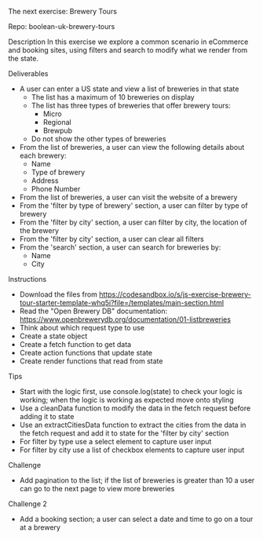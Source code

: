 The next exercise: Brewery Tours

Repo: boolean-uk-brewery-tours

Description
In this exercise we explore a common scenario in eCommerce and booking sites, using filters and search to modify what we render from the state.

Deliverables
- A user can enter a US state and view a list of breweries in that state
    - The list has a maximum of 10 breweries on display
    - The list has three types of breweries that offer brewery tours:
        - Micro
        - Regional
        - Brewpub
    - Do not show the other types of breweries
- From the list of breweries, a user can view the following details about each brewery:
    - Name
    - Type of brewery
    - Address
    - Phone Number
- From the list of breweries, a user can visit the website of a brewery
- From the 'filter by type of brewery' section, a user can filter by type of brewery
- From the 'filter by city' section, a user can filter by city, the location of the brewery
- From the 'filter by city' section, a user can clear all filters
- From the 'search' section, a user can search for breweries by:
    - Name
    - City

Instructions
- Download the files from https://codesandbox.io/s/js-exercise-brewery-tour-starter-template-whq5i?file=/templates/main-section.html
- Read the "Open Brewery DB" documentation: https://www.openbrewerydb.org/documentation/01-listbreweries
- Think about which request type to use
- Create a state object
- Create a fetch function to get data
- Create action functions that update state
- Create render functions that read from state

Tips
- Start with the logic first, use console.log(state) to check your logic is working; when the logic is working as expected move onto styling
- Use a cleanData function to modify the data in the fetch request before adding it to state
- Use an extractCitiesData function to extract the cities from the data in the fetch request and add it to state for the 'filter by city' section
- For filter by type use a select element to capture user input
- For filter by city use a list of checkbox elements to capture user input

Challenge
- Add pagination to the list; if the list of breweries is greater than 10 a user can go to the next page to view more breweries

Challenge 2
- Add a booking section; a user can select a date and time to go on a tour at a brewery